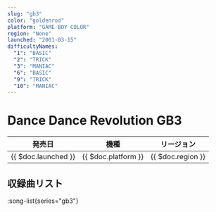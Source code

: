 ```yaml
---
slug: "gb3"
color: "goldenrod"
platform: "GAME BOY COLOR"
region: "None"
launched: "2001-03-15"
difficultyNames:
  "1": "BASIC"
  "2": "TRICK"
  "3": "MANIAC"
  "6": "BASIC"
  "9": "TRICK"
  "10": "MANIAC"
---
```


# Dance Dance Revolution GB3

|発売日|機種|リージョン|
|------|----|---------|
|{{ $doc.launched }}|{{ $doc.platform }}|{{ $doc.region }}|

## 収録曲リスト

:song-list{series="gb3"}

